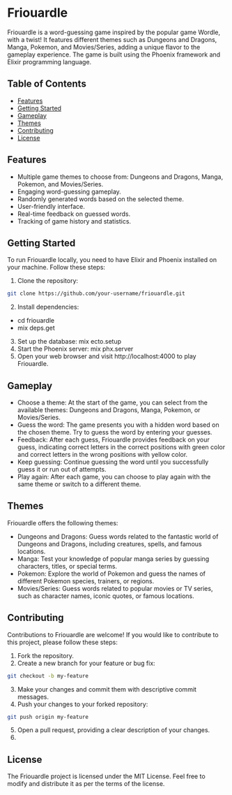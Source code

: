 # Friouardle

Friouardle is a word-guessing game inspired by the popular game Wordle, with a twist! It features different themes such as Dungeons and Dragons, Manga, Pokemon, and Movies/Series, adding a unique flavor to the gameplay experience. The game is built using the Phoenix framework and Elixir programming language.

## Table of Contents

- [Features](#features)
- [Getting Started](#getting-started)
- [Gameplay](#gameplay)
- [Themes](#themes)
- [Contributing](#contributing)
- [License](#license)

## Features

- Multiple game themes to choose from: Dungeons and Dragons, Manga, Pokemon, and Movies/Series.
- Engaging word-guessing gameplay.
- Randomly generated words based on the selected theme.
- User-friendly interface.
- Real-time feedback on guessed words.
- Tracking of game history and statistics.

## Getting Started

To run Friouardle locally, you need to have Elixir and Phoenix installed on your machine. Follow these steps:

1. Clone the repository:

```bash
git clone https://github.com/your-username/friouardle.git
```

2. Install dependencies:
- cd friouardle
- mix deps.get

3.  Set up the database: mix ecto.setup
4. Start the Phoenix server: mix phx.server
5. Open your web browser and visit http://localhost:4000 to play Friouardle.

## Gameplay

- Choose a theme: At the start of the game, you can select from the available themes: Dungeons and Dragons, Manga, Pokemon, or Movies/Series.
- Guess the word: The game presents you with a hidden word based on the chosen theme. Try to guess the word by entering your guesses.
- Feedback: After each guess, Friouardle provides feedback on your guess, indicating correct letters in the correct positions with green color and correct letters in the wrong positions with yellow color.
- Keep guessing: Continue guessing the word until you successfully guess it or run out of attempts.
- Play again: After each game, you can choose to play again with the same theme or switch to a different theme.


## Themes

Friouardle offers the following themes:

- Dungeons and Dragons: Guess words related to the fantastic world of Dungeons and Dragons, including creatures, spells, and famous locations.
- Manga: Test your knowledge of popular manga series by guessing characters, titles, or special terms.
- Pokemon: Explore the world of Pokemon and guess the names of different Pokemon species, trainers, or regions.
- Movies/Series: Guess words related to popular movies or TV series, such as character names, iconic quotes, or famous locations.

## Contributing

Contributions to Friouardle are welcome! If you would like to contribute to this project, please follow these steps:
1. Fork the repository.
2. Create a new branch for your feature or bug fix:
```bash
git checkout -b my-feature
```

3. Make your changes and commit them with descriptive commit messages.
4. Push your changes to your forked repository:
```bash
git push origin my-feature
```
5. Open a pull request, providing a clear description of your changes.
6. 
## License
The Friouardle project is licensed under the MIT License. Feel free to modify and distribute it as per the terms of the license.



